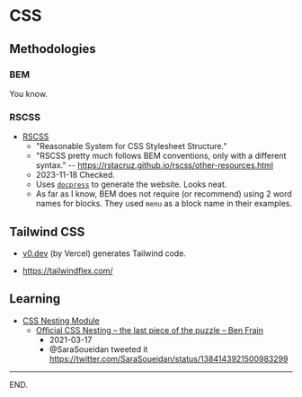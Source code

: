# CSS


## Methodologies

### BEM

You know.

### RSCSS

- [RSCSS](https://github.com/rstacruz/rscss)
    * "Reasonable System for CSS Stylesheet Structure."
    * "RSCSS pretty much follows BEM conventions, only with a different syntax."
      -- https://rstacruz.github.io/rscss/other-resources.html
    * 2023-11-18 Checked.
    * Uses [`docpress`](https://github.com/docpress/docpress) to generate the website. Looks neat.
    * As far as I know, BEM does not require (or recommend) using 2 word names for blocks.
      They used `menu` as a block name in their examples.


## Tailwind CSS

- [v0.dev](https://v0.dev) (by Vercel) generates Tailwind code.

- https://tailwindflex.com/


## Learning

- [CSS Nesting Module](https://drafts.csswg.org/css-nesting-1/)
  * [Official CSS Nesting – the last piece of the puzzle – Ben Frain](https://benfrain.com/official-css-nesting-the-last-piece-of-the-puzzle/)
    * 2021-03-17
    * @SaraSoueidan tweeted it https://twitter.com/SaraSoueidan/status/1384143921500983299


---

END.
